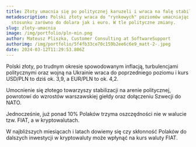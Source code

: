 ```yaml
---
title: Złoty umacnia się po politycznej karuzeli i wraca na falę stabilizacji
metadescription: Polski złoty wraca do "rynkowych" poziomów umacniając się w
  stosunku zarówno do dolara jak i euro. W tle polityczne zmiany.
slug: zloty-umacnia
image: /img/portfolio/pln-min.png
author: Mateusz Pliszka, Customer Consulting at SoftwareSupport
authorimg: /img/portfolio/5f4fb33ce70c159b2ee6c6e9_matt-2-.jpeg
date: 2024-03-12T11:29:53.806Z
---
```

P﻿olski złoty, po trudnym okresie spowodowanym inflacją, turbulencjami politycznymi oraz wojną na Ukrainie wraca do poprzedniego poziomu i kurs USD/PLN to dziś ok. 3,9, a EUR/PLN to ok. 4,2.

U﻿mocnienie się złotego towarzyszy stabilizacji na arenie politycznej, powrotowi do wzrostów warszawskiej giełdy oraz dołączeniu Szwecji do NATO.

J﻿ednocześnie, już ponad 10% Polaków trzyma oszczędności nie w walucie tzw. FIAT, a w kryptowalutach.

W﻿ najbliższych miesiącach i latach dowiemy się czy skłonność Polaków do dalszych inwestycji w kryptowaluty może wpłynąć na kurs waluty FIAT.